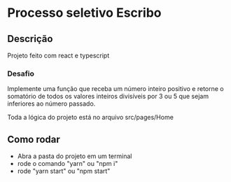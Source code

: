 # Processo seletivo Escribo

## Descrição

Projeto feito com react e typescript

### Desafio 

Implemente uma função que receba um número inteiro positivo e retorne o
somatório de todos os valores inteiros divisíveis por 3 ou 5 que sejam inferiores ao
número passado.

Toda a lógica do projeto está no arquivo src/pages/Home

## Como rodar

- Abra a pasta do projeto em um terminal
- rode o comando "yarn" ou "npm i"
- rode "yarn start" ou "npm start"
